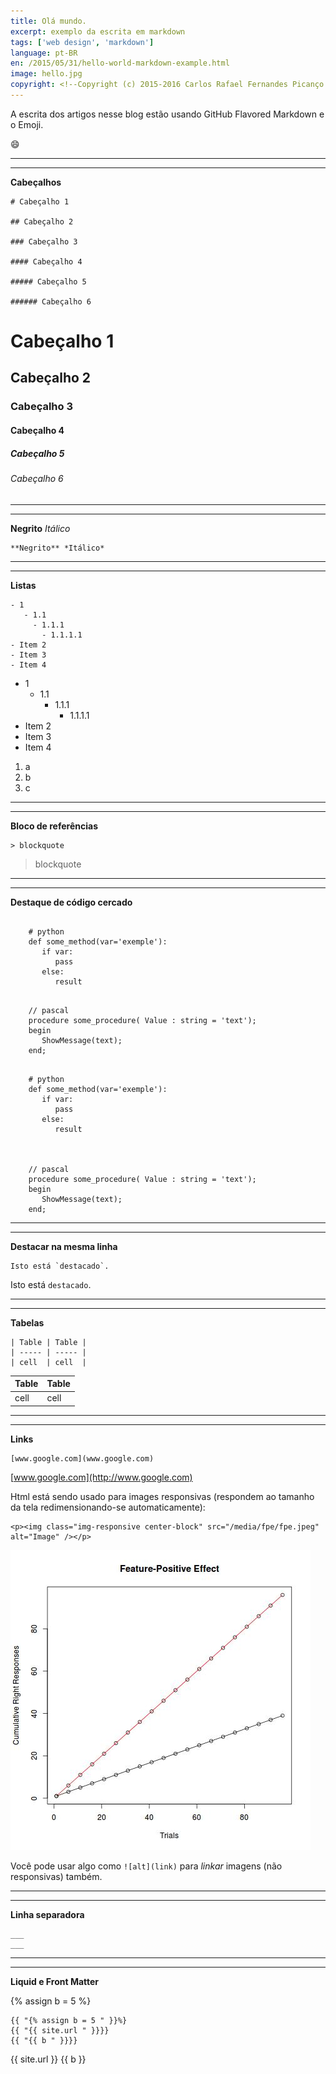 ```yaml
---
title: Olá mundo. 
excerpt: exemplo da escrita em markdown
tags: ['web design', 'markdown']
language: pt-BR
en: /2015/05/31/hello-world-markdown-example.html
image: hello.jpg
copyright: <!--Copyright (c) 2015-2016 Carlos Rafael Fernandes Picanço.-->
---
```



A escrita dos artigos nesse blog estão usando GitHub Flavored Markdown e o Emoji.

:smile:

___
___


**Cabeçalhos**


    # Cabeçalho 1

    ## Cabeçalho 2

    ### Cabeçalho 3

    #### Cabeçalho 4

    ##### Cabeçalho 5

    ###### Cabeçalho 6

# Cabeçalho 1

## Cabeçalho 2

### Cabeçalho 3

#### Cabeçalho 4

##### Cabeçalho 5

###### Cabeçalho 6

___
___


**Negrito** *Itálico*


    **Negrito** *Itálico*


___
___


**Listas**


    - 1
       - 1.1
         - 1.1.1
           - 1.1.1.1
    - Item 2
    - Item 3
    - Item 4

- 1
   - 1.1
     - 1.1.1
       - 1.1.1.1
- Item 2
- Item 3
- Item 4

1. a
1. b
1. c

___
___



**Bloco de referências**


    > blockquote


> blockquote


___
___


**Destaque de código cercado**


<pre><code class="python">
    # python
    def some_method(var='exemple'):
       if var:
          pass
       else:
          result
</code></pre>
    

<pre><code class="pascal">
    // pascal
    procedure some_procedure( Value : string = 'text');
    begin
       ShowMessage(text);
    end;
</code></pre>


<pre><code class="nohighlight">
    # python
    def some_method(var='exemple'):
       if var:
          pass
       else:
          result



    // pascal
    procedure some_procedure( Value : string = 'text');
    begin
       ShowMessage(text);
    end;
</code></pre>
___
___

**Destacar na mesma linha**


    Isto está `destacado`. 


Isto está `destacado`. 

___
___


**Tabelas**


    | Table | Table |
    | ----- | ----- |
    | cell  | cell  |


| Table | Table |
| ----- | ----- |
| cell  | cell  |


___
___


**Links**


    [www.google.com](www.google.com)


[www.google.com](http://www.google.com)


Html está sendo usado para images responsivas (respondem ao tamanho da tela redimensionando-se automaticamente):


    <p><img class="img-responsive center-block" src="/media/fpe/fpe.jpeg" alt="Image" /></p>

<p><img class="img-responsive center-block" src="/media/fpe/fpe.jpeg" alt="Image" /></p>

Você pode usar algo como `![alt](link)` para *linkar* imagens (não responsivas) também.

___
___


**Linha separadora**


    ___
    ___

___
___


**Liquid e Front Matter**

{% assign b = 5 %}


    {{ "{% assign b = 5 " }}%}
    {{ "{{ site.url " }}}}
    {{ "{{ b " }}}}

{{ site.url }}
{{ b }}